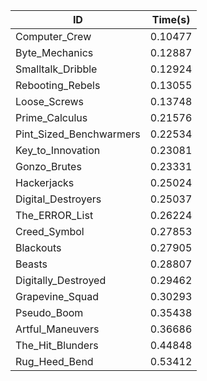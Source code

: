 |ID|Time(s)|
|-|-|
|Computer_Crew|0.10477|
|Byte_Mechanics|0.12887|
|Smalltalk_Dribble|0.12924|
|Rebooting_Rebels|0.13055|
|Loose_Screws|0.13748|
|Prime_Calculus|0.21576|
|Pint_Sized_Benchwarmers|0.22534|
|Key_to_Innovation|0.23081|
|Gonzo_Brutes|0.23331|
|Hackerjacks|0.25024|
|Digital_Destroyers|0.25037|
|The_ERROR_List|0.26224|
|Creed_Symbol|0.27853|
|Blackouts|0.27905|
|Beasts|0.28807|
|Digitally_Destroyed|0.29462|
|Grapevine_Squad|0.30293|
|Pseudo_Boom|0.35438|
|Artful_Maneuvers|0.36686|
|The_Hit_Blunders|0.44848|
|Rug_Heed_Bend|0.53412|
